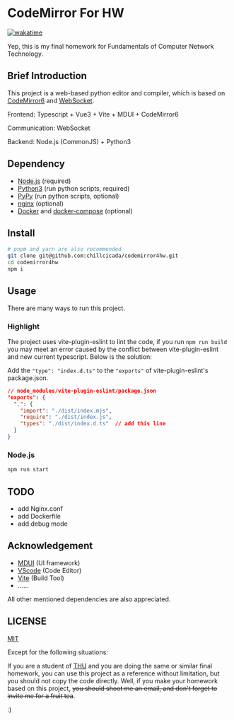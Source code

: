 # CodeMirror For HW

[![wakatime](https://wakatime.com/badge/user/018b2987-2ecc-45d3-9469-0a8572bb2e32/project/018cd8e7-f186-4b75-b1ff-0f24cca33d7c.svg)](https://wakatime.com/badge/user/018b2987-2ecc-45d3-9469-0a8572bb2e32/project/018cd8e7-f186-4b75-b1ff-0f24cca33d7c)

Yep, this is my final homework for Fundamentals of Computer Network Technology.

## Brief Introduction

This project is a web-based python editor and compiler, which is based on [CodeMirror6](https://codemirror.net) and [WebSocket](https://developer.mozilla.org/en-US/docs/Web/API/WebSocket).

Frontend: Typescript + Vue3 + Vite + MDUI + CodeMirror6

Communication: WebSocket

Backend: Node.js (CommonJS) + Python3

## Dependency

- [Node.js](https://nodejs.org) (required)
- [Python3](https://python.org) (run python scripts, required)
- [PyPy](https://pypy.org) (run python scripts, optional)
- [nginx](https://nginx.org) (optional)
- [Docker](https://docker.com) and [docker-compose](https://docs.docker.com/compose/) (optional)

## Install

```bash
# pnpm and yarn are also recommended
git clone git@github.com:chillcicada/codemirror4hw.git
cd codemirror4hw
npm i
```

## Usage

There are many ways to run this project.

### Highlight

The project uses vite-plugin-eslint to lint the code, if you run `npm run build` you may meet an error caused by the conflict between vite-plugin-eslint and new current typescript. Below is the solution:

Add the `"type": "index.d.ts"` to the `"exports"` of vite-plugin-eslint's package.json.

```json
// node_modules/vite-plugin-eslint/package.json
"exports": {
  ".": {
    "import": "./dist/index.mjs",
    "require": "./dist/index.js",
    "types": "./dist/index.d.ts"  // add this line
  }
}
```

### Node.js

```bash
npm run start
```

## TODO

- add Nginx.conf
- add Dockerfile
- add debug mode

<!-- ### Nginx

Use nginx as a reverse proxy server. The setup of WebSocket stays the same via node.js.

```bash
nginx -c nginx.conf
```

### Docker

```bash
docker-compose up -d
``` -->

## Acknowledgement

- [MDUI](https://www.mdui.org) (UI framework)
- [VScode](https://code.visualstudio.com) (Code Editor)
- [Vite](https://vitejs.dev) (Build Tool)
- ......

All other mentioned dependencies are also appreciated.

## LICENSE

[MIT](LICENSE)

Except for the following situations:

If you are a student of [THU](https://www.tsinghua.edu.cn) and you are doing the same or similar final homework, you can use this project as a reference without limitation, but you should not copy the code directly. Well, if you make your homework based on this project, ~~you should shoot me an email, and don't forget to invite me for a fruit tea~~.

:)

